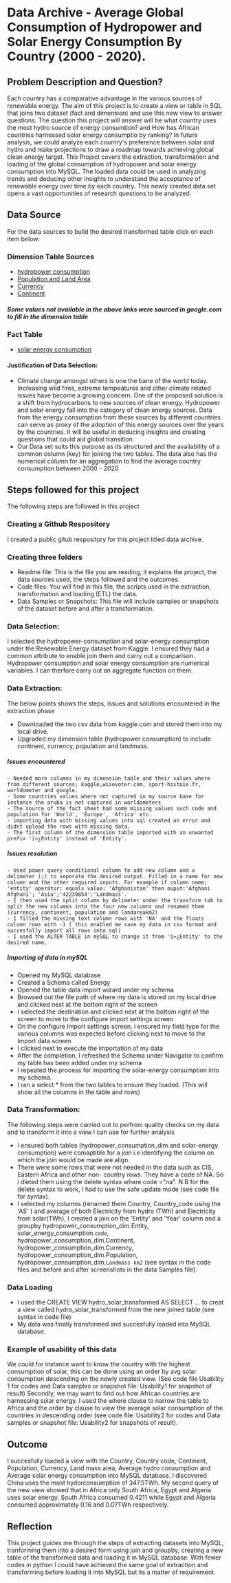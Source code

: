 # Data Archive - Average Global Consumption of Hydropower and Solar Energy Consumption By Country (2000 - 2020).
## Problem Description and Question?
Each country has a comparative advantage in the various sources of renewable energy. The aim of this project is to create a view or table in SQL that joins two dataset (fact and dimension) and use this new view to answer questions. The question this project will answer will be what country uses the most hydro source of energy consumtion? and How has African countries harnessed solar energy consumptio by ranking? In future analysis, we could analyze each country's preference between solar and hydro and make projections to draw a roadmap towards achieving global clean energy target. 
This Project covers the extraction, transformation and loading of the global consumption of hydropower and solar energy consumption into MySQL. The loaded data could be used in analyzing trends and deducing other insights to understand the acceptance of renewable energy over time by each country. This newly created data set opens a vast opportunities of research questions to be analyzed.

## Data Source
For the data sources to build the desired transformed table click on each item below:
### Dimension Table Sources
- [hydropower consumption](https://www.kaggle.com/datasets/programmerrdai/renewable-energy?select=hydropower-consumption.csv)
- [Population and Land Area](https://www.worldometers.info/geography/alphabetical-list-of-countries/)
- [Currency](https://sport-histoire.fr/en/Geography/Currencies_countries_of_the_world.php)
- [Continent](https://wisevoter.com/country-rankings/countries-by-continent/)
##### Some values not available in the above links were sourced in google.com to fill in the dimension table
### Fact Table
- [solar energy consumption](https://www.kaggle.com/datasets/programmerrdai/renewable-energy?select=solar-energy-consumption.csv)
  
#### Justification of Data Selection: 
- Climate change amongst others is one the bane of the world today. Increasing wild fires, extreme tempeatures and other climate related issues have become a growing concern. One of the proposed solution is a shift from hydrocarbons to new sources of clean energy. Hydropower and solar energy fall into the category of clean energy sources. Data from the energy consumption from these sources by different countries can serve as proxy of the adoption of this energy sources over the years by the countries. It will be useful in deducing insights and creating questions that could aid global transition. 
- Our Data set suits this purpose as its  structured and the availability of a common column (key) for joining the two tables. The data also has the numerical column for an aggregation to find the average country consumption between 2000 - 2020

## Steps followed for this project
The following steps are followed in this project
### Creating a Github Respository
I created a public gitub respository for this project titled data archive.
  
### Creating three folders
  - Readme file: This is the file you are reading, it explains the project, the data sources used, the steps followed and the outcomes.
  - Code files: You will find in this file, the scripts used in the extraction, transformation and loading (ETL) the data.
  - Data Samples or Snapshots: This file will include samples or snapshots of the dataset before and after a transformation.
    
### Data Selection:
I selected the hydropower-consumption and solar-energy consumption under the Renewable Energy dataset from Kaggle. I ensured they had a common attribute to enable join them and carry out a comparison. Hydropower consumption and solar energy consumption are numerical variables. I can therfore carry out an aggregate function on them.
  
### Data Extraction:
The below points shows the steps, issues and solutions encountered in the extraction phase
  - Downloaded the two csv data from kaggle.com and stored them into my local drive.
  - Upgraded my dimension table (hydropower consumption) to include continent, currency, population and landmass.
    
##### Issues encountered
    - Needed more columns in my dimension table and their values where from different sources; kaggle,wisevoter.com, sport-histoie.fr, worldometer and google.
    - Some countries values where not captured in my source base for instance the aruba is not captured in worldometers
    - The source of the fact sheet had some missing values such code and population for 'World', 'Europe', 'Africa' etc.
    - importing data with missing values into sql created an error and didnt upload the rows with missing data.
    - The first column of the dimension table imported with an unwanted prefix 'ï»¿Entity' instead of 'Entity'.
      
##### Issues resolution
    - Used power query conditional column to add new column and a delimeter (;) to seperate the desired output. Filled in a name for new column and the other required inputs. For example if column name; 'entity' operator: equals value: 'Afghanistan' then ouput:'Afghani Afghani'; 'Asia';'42239854';'Landmass'.
    - I then used the split column by delimeter under the transform tab to split the new columns into the four new columns and renamed them (currency, continent, population and landareakm2)
    - I filled the missing text column rows with 'NA' and the floats column rows with -1 ( this enabled me save my data in csv format and succesfully import all rows into sql)
    - I used the ALTER TABLE in mySQL to change it from 'ï»¿Entity' to the desired name.
      
##### Importing of data in mySQL
  - Opened my MySQL database
  - Created a Schema called Energy
  - Opened the table data import wizard under my schema
  - Browsed out the file path of where my data is stored on my local drive and clicked next at the bottom right of the screen
  - I selected the destination and clicked next at the bottom right of the screen to move to the configure import settings screen
  - On the configure Import settings screen, i ensured my field type for the various columns was expected before clicking next to move to the Import data screen
  - I clicked next to execute the importation of my data
  - After the completion, I refreshed the Schema under Navigator to confirm my table has been added under my schema
  - I repeated the process for importing the solar-energy consumption into my schema.
  - I ran a select * from the two tables to ensure they loaded. (This will show all the columns in the table and rows)
    
### Data Transformation: 
The following steps were carried out to perfrom quality checks on my data and to transform it into a view I can use for further analysis
  - I ensured both tables (hydropower_consumption_dim and solar-energy consumption) were comaptible for a join i.e identifying the column on which the join would be made are align.
  - There were some rows that were not needed in the data such as CIS, Eastern Africa and other non- country rows. They have a code of NA. So i dleted them using the delete syntax where code ="na". N.B for the delete syntax to work, I had to use the safe update mode (see code file for syntax).
  - I selected my columns (renamed them Country, Country_code using the 'AS' ) and average of both Electricity from hydro (TWh) and Electricity from solar(TWh), I created a join on the 'Entity' and 'Year' column and a  groupby hydropower_consumption_dim.Entity, solar_energy_consumption.`code`, hydropower_consumption_dim.Continent,  hydropower_consumption_dim.Currency, hydropower_consumption_dim.Population, hydropower_consumption_dim.`Landmass km2` (see syntax in the code files and before and after screenshots in the data Samples file).
 
### Data Loading
  - I used the CREATE VIEW hydro_solar_transformed AS SELECT ... to creat a view called hydro_solar_transformed from the new joined table (see syntax in code file)
  - My data was finally transformed and succesfully loaded into MySQL database.

### Example of usability of this data
We could for instance want to know the country with the highest consumption of solar, this can be done using an order by avg solar consumption descending on the newly created view. (See code file Usability 1 for codes and Data samples or snapshot file: Usability1 for snapshot of result)
Secondly, we may want to find out how African countries are harnessing solar energy. I used the where clause to narrow the table to Africa and the order by clause to view the average solar consumption of the countries in descending order (see code file: Usability2 for codes and Data samples or snapshot file: Usability2 for snapshots of result).
## Outcome
I succesfully loaded a view with the Country, Country code, Continent,  Population, Currency, Land mass area, Average hydro consumption and Average solar energy consumption into MySQL database. I discovered China uses the most hydorconsumption of 347.5TWh. My second query of the new view showed that in Africa only South Africa, Egypt and Algeria uses solar energy. South Africa consumed 0.4211 while Egypt and Algeria consumed approximately 0.16 and 0.07TWh respectively.

## Reflection
This project guides me through the steps of extracting datasets into MySQL, tranforming them into a desired form using join and groupby, creating a new table of the transformed data and loading it in MySQL database. With fewer codes in python I could have achieved the same goal of extraction and transforming before loading it into MySQL but its a matter of requirement. 
